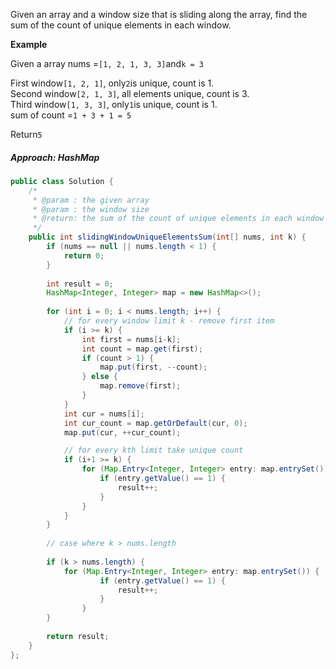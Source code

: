 Given an array and a window size that is sliding along the array, find the sum of the count of unique elements in each window.

**Example**

Given a array nums =`[1, 2, 1, 3, 3]`and`k = 3`

First window`[1, 2, 1]`, only`2`is unique, count is 1.  
Second window`[2, 1, 3]`, all elements unique, count is 3.  
Third window`[1, 3, 3]`, only`1`is unique, count is 1.  
sum of count =`1 + 3 + 1 = 5`

Return`5`

##### Approach: HashMap

```java
public class Solution {
    /*
     * @param : the given array
     * @param : the window size
     * @return: the sum of the count of unique elements in each window
     */
    public int slidingWindowUniqueElementsSum(int[] nums, int k) {
        if (nums == null || nums.length < 1) {
            return 0;
        }
        
        int result = 0;
        HashMap<Integer, Integer> map = new HashMap<>();
        
        for (int i = 0; i < nums.length; i++) {
            // for every window limit k - remove first item 
            if (i >= k) {
                int first = nums[i-k];
                int count = map.get(first);
                if (count > 1) {
                    map.put(first, --count);
                } else {
                    map.remove(first);
                }
            }
            int cur = nums[i];
            int cur_count = map.getOrDefault(cur, 0);
            map.put(cur, ++cur_count);

            // for every kth limit take unique count
            if (i+1 >= k) {
                for (Map.Entry<Integer, Integer> entry: map.entrySet()) {
                    if (entry.getValue() == 1) {
                        result++;
                    }
                }
            }
        }
        
        // case where k > nums.length
        
        if (k > nums.length) {
            for (Map.Entry<Integer, Integer> entry: map.entrySet()) {
                    if (entry.getValue() == 1) {
                        result++;
                    }
                }
        }
        
        return result;
    }
};
```



